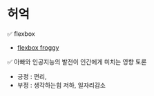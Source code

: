 # 허억

✅ flexbox
  - [flexbox froggy](https://flexboxfroggy.com/#ko)

✅ 아빠와 인공지능의 발전이 인간에게 미치는 영향 토론
  - 긍정 : 편리, 
  - 부정 : 생각하는힘 저하, 일자리감소

